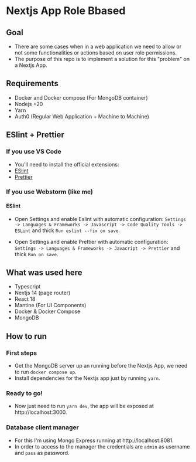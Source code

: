 # Nextjs App Role Bbased

## Goal

- There are some cases when in a web application we need to allow or not some functionalities or actions based on user role permissions.
- The purpose of this repo is to implement a solution for this "problem" on a Nextjs App.

## Requirements

- Docker and Docker compose (For MongoDB container)
- Nodejs +20
- Yarn
- Auth0 (Regular Web Application + Machine to Machine)

## ESlint + Prettier

### If you use VS Code

- You'll need to install the official extensions:
- [ESlint](https://marketplace.visualstudio.com/items?itemName=dbaeumer.vscode-eslint)
- [Prettier](https://marketplace.visualstudio.com/items?itemName=esbenp.prettier-vscode)

### If you use Webstorm (like me)

#### ESlint

- Open Settings and enable Eslint with automatic configuration: `Settings -> Languages & Frameworks -> Javascript -> Code Quality Tools -> ESLint` and thick `Run eslint --fix on save`.

- Open Settings and enable Prettier with automatic configuration: `Settings -> Languages & Frameworks -> Javacript -> Prettier` and thick `Run on save`.

## What was used here

- Typescript
- Nextjs 14 (page router)
- React 18
- Mantine (For UI Components)
- Docker & Docker Compose
- MongoDB

## How to run

### First steps

- Get the MongoDB server up an running before the Nextjs App, we need to run `docker compose up`.
- Install dependencies for the Nextjs app just by running `yarn`.

### Ready to go!

- Now just need to run `yarn dev`, the app will be exposed at http://localhost:3000.

### Database client manager

- For this I'm using Mongo Express running at http://localhost:8081.
- In order to access to the manager the credentials are `admin` as username and `pass` as password.
